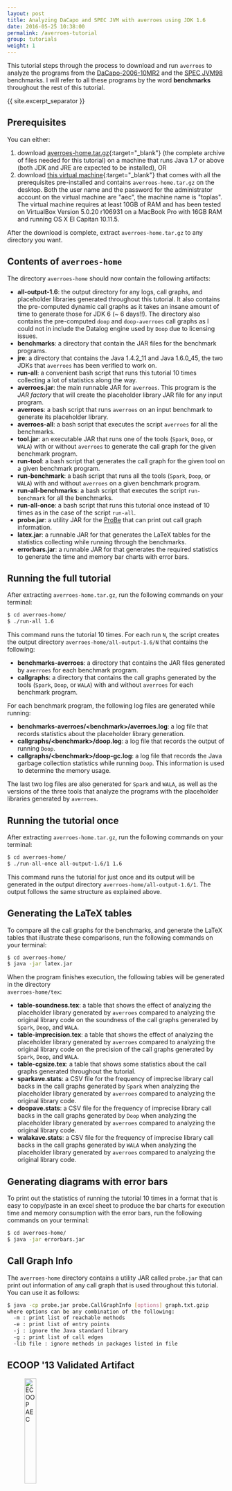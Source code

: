 ```yaml
---
layout: post
title: Analyzing DaCapo and SPEC JVM with averroes using JDK 1.6
date: 2016-05-25 10:38:00
permalink: /averroes-tutorial
group: tutorials
weight: 1
---
```


This tutorial steps through the process to download and run `averroes` to analyze the programs from the 
<a href="http://sourceforge.net/projects/dacapobench/files/archive/2006-10-MR2/" target="_blank">DaCapo-2006-10MR2</a> 
and the <a href="http://www.spec.org/jvm98/" target="_blank">SPEC JVM98</a> benchmarks. I will refer to all these 
programs by the word **benchmarks** throughout the rest of this tutorial.

{{ site.excerpt_separator }}

## Prerequisites ##
You can either:

1. download [averroes-home.tar.gz](){:target="_blank"} (the complete archive of files needed for this tutorial) on a machine that runs Java 1.7 or above (both JDK and JRE are expected to be installed), OR
2. download [this virtual machine](){:target="_blank"} that comes with all the prerequisites pre-installed and contains `averroes-home.tar.gz` on the desktop. Both the user name and the password for the administrator account on the virtual machine are "aec", the machine name is "toplas". The virtual machine requires at least 10GB of RAM and has been tested on VirtualBox Version 5.0.20 r106931 on a MacBook Pro with 16GB RAM and running OS X El Capitan 10.11.5.  

After the download is complete, extract `averroes-home.tar.gz` to any directory you want.

## Contents of `averroes-home` ##
The directory `averroes-home` should now contain the following artifacts:

* **all-output-1.6**: the output directory for any logs, call graphs, and placeholder libraries generated throughout this tutorial. It also contains the pre-computed dynamic call graphs as it takes an insane amount of time to generate those for JDK 6 (~ 6 days!!). The directory also contains the pre-computed `doop` and `doop-averroes` call graphs as I could not in include the Datalog engine used by `Doop` due to licensing issues. 
* **benchmarks**: a directory that contain the JAR files for the benchmark programs.
* **jre**: a directory that contains the Java 1.4.2\_11 and Java 1.6.0\_45, the two JDKs that `averroes` has been verified to work on.
* **run-all**: a convenient bash script that runs this tutorial 10 times collecting a lot of statistics along the way.
* **averroes.jar**: the main runnable JAR for `averroes`. This program is the *JAR factory* that will create the placeholder library JAR file for any input program.
* **averroes**: a bash script that runs `averroes` on an input benchmark to generate its placeholder library.
* **averroes-all**: a bash script that executes the script `averroes` for all the benchmarks.
* **tool.jar**: an executable JAR that runs one of the tools (`Spark`, `Doop`, or `WALA`) with or without `averroes` to generate the call graph for the given benchmark program.
* **run-tool**: a bash script that generates the call graph for the given tool on a given benchmark program.
* **run-benchmark**: a bash script that runs all the tools (`Spark`, `Doop`, or `WALA`) with and without `averroes` on a given benchmark program.
* **run-all-benchmarks**: a bash script that executes the script `run-benchmark` for all the benchmarks.
* **run-all-once**: a bash script that runs this tutorial once instead of 10 times as in the case of the script `run-all`.
* **probe.jar**: a utility JAR for the [ProBe](https://github.com/karimhamdanali/probe) that can print out call graph information.
* **latex.jar**: a runnable JAR for that generates the LaTeX tables for the statistics collecting while running through the benchmarks.
* **errorbars.jar**: a runnable JAR for that generates the required statistics to generate the time and memory bar charts with error bars.

## Running the full tutorial ##
After extracting `averroes-home.tar.gz`, run the following commands on your terminal:

~~~bash
$ cd averroes-home/
$ ./run-all 1.6
~~~
This command runs the tutorial 10 times. For each run `N`, the script creates the output directory `averroes-home/all-output-1.6/N` that contains the following:

* **benchmarks-averroes**: a directory that contains the JAR files generated by `averroes` for each benchmark program.
* **callgraphs**: a directory that contains the call graphs generated by the tools (`Spark`, `Doop`, or `WALA`) with and without `averroes` for each benchmark program.

For each benchmark program, the following log files are generated while running:

* **benchmarks-averroes/&lt;benchmark&gt;/averroes.log**: a log file that records statistics about the placeholder library generation.
* **callgraphs/&lt;benchmark&gt;/doop.log**: a log file that records the output of running `Doop`.
* **callgraphs/&lt;benchmark&gt;/doop-gc.log**: a log file that records the Java garbage collection statistics while running `Doop`. This information is used to determine the memory usage.

The last two log files are also generated for `Spark` and `WALA`, as well as the versions of the three tools that analyze the programs with the placeholder libraries generated by `averroes`.

## Running the tutorial once ##

After extracting `averroes-home.tar.gz`, run the following commands on your terminal:

~~~bash
$ cd averroes-home/
$ ./run-all-once all-output-1.6/1 1.6
~~~
This command runs the tutorial for just once and its output will be generated in the output directory `averroes-home/all-output-1.6/1`. The output follows the same structure as explained above.

## Generating the LaTeX tables ##
To compare all the call graphs for the benchmarks, and generate the LaTeX tables that illustrate these comparisons, run the following commands on your terminal:

~~~bash
$ cd averroes-home/
$ java -jar latex.jar
~~~
When the program finishes execution, the following tables will be generated in the directory  
`averroes-home/tex`:

* **table-soundness.tex**: a table that shows the effect of analyzing the placeholder library generated by `averroes` compared to analyzing the original library code on the soundness of the call graphs generated by `Spark`, `Doop`, and `WALA`.
* **table-imprecision.tex**: a table that shows the effect of analyzing the placeholder library generated by `averroes` compared to analyzing the original library code on the precision of the call graphs generated by `Spark`, `Doop`, and `WALA`.
* **table-cgsize.tex**: a table that shows some statistics about the call graphs generated throughout the tutorial.
* **sparkave.stats**: a CSV file for the frequency of imprecise library call backs in the call graphs generated by `Spark` when analyzing the placeholder library generated by `averroes` compared to analyzing the original library code.
* **doopave.stats**: a CSV file for the frequency of imprecise library call backs in the call graphs generated by `Doop` when analyzing the placeholder library generated by `averroes` compared to analyzing the original library code.
* **walakave.stats**: a CSV file for the frequency of imprecise library call backs in the call graphs generated by `WALA` when analyzing the placeholder library generated by `averroes` compared to analyzing the original library code. 

## Generating diagrams with error bars ##
To print out the statistics of running the tutorial 10 times in a format that is easy to copy/paste in an excel sheet to produce the bar charts for execution time and memory consumption with the error bars, run the following commands on your terminal:

~~~bash
$ cd averroes-home/
$ java -jar errorbars.jar
~~~

## Call Graph Info ##
The `averroes-home` directory contains a utility JAR called `probe.jar` that can print out information of any call 
graph that is used throughout this tutorial. You can use it as follows:

~~~bash
$ java -cp probe.jar probe.CallGraphInfo [options] graph.txt.gzip
where options can be any combination of the following:
  -m : print list of reachable methods
  -e : print list of entry points
  -j : ignore the Java standard library
  -g : print list of call edges
  -lib file : ignore methods in packages listed in file
~~~

## ECOOP &#39;13 Validated Artifact ##

<figure>
	<img width="25%" src="{{ "/resources/images/aec-badge-ecoop.png" |  prepend: site.baseurl }}" alt="ECOOP AEC"></img>
</figure>

Most of the experiments that are discussed in the tutorial above was part of the artifact we have submitted to ECOOP &#39;13 in Montpellier, France. `averroes` has been verified by the Artifact Evaluation Committee to be consistent, complete, well-documented, and easy to reuse. 
